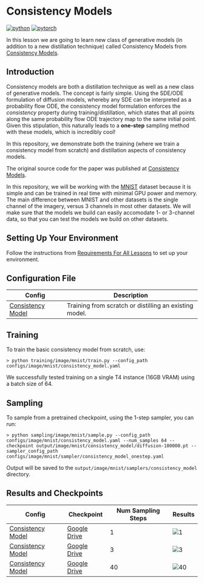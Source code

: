 # Consistency Models


[![python](https://img.shields.io/badge/Python-3.9-3776AB.svg?style=flat&logo=python&logoColor=white)](https://www.python.org)
[![pytorch](https://img.shields.io/badge/PyTorch-2.0.0-EE4C2C.svg?style=flat&logo=pytorch)](https://pytorch.org)

In this lesson we are going to learn new class of generative models (in addition to a new distillation technique) called Consistency Models from [Consistency Models](https://arxiv.org/abs/2303.01469).

## Introduction

Consistency models are both a distillation technique as well as a new class of generative models. The concept is fairly simple. Using the SDE/ODE formulation of diffusion models, whereby any SDE can be interpreted as a probability flow ODE, the consistency model formulation enforces the *consistency* property during training/distillation, which states that all points along the same probability flow ODE trajectory map to the same initial point. Given this stipulation, this naturally leads to a **one-step** sampling method with these models, which is incredibly cool!

In this repository, we demonstrate both the training (where we train a consistency model from scratch) and distillation aspects of consistency models.

The original source code for the paper was published at [Consistency Models](https://github.com/openai/consistency_models/).

In this repository, we will be working with the [MNIST](https://en.wikipedia.org/wiki/MNIST_database) dataset because it is simple and can be trained in real time with minimal GPU power and memory. The main difference between MNIST and other datasets is the single channel of the imagery, versus 3 channels in most other datasets. We will make sure that the models we build can easily accomodate 1- or 3-channel data, so that you can test the models we build on other datasets.

## Setting Up Your Environment

Follow the instructions from [Requirements For All Lessons](https://github.com/swookey-thinky/xdiffusion?tab=readme-ov-file#requirements) to set up your environment.

## Configuration File

| Config | Description |
| ------ | ----------- |
| [Consistency Model](https://github.com/swookey-thinky/xdiffusion/blob/main/configs/image/mnist/consistency_model.yaml) | Training from scratch or distilling an existing model. |


## Training

To train the basic consistency model from scratch, use:

```
> python training/image/mnist/train.py --config_path configs/image/mnist/consistency_model.yaml
```

We successfully tested training on a single T4 instance (16GB VRAM) using a batch size of 64.

## Sampling

To sample from a pretrained checkpoint, using the 1-step sampler, you can run:

```
> python sampling/image/mnist/sample.py --config_path configs/image/mnist/consistency_model.yaml --num_samples 64 --checkpoint output/image/mnist/consistency_model/diffusion-100000.pt --sampler_config_path configs/image/mnist/sampler/consistency_model_onestep.yaml
```

Output will be saved to the `output/image/mnist/samplers/consistency_model` directory.

## Results and Checkpoints

| Config | Checkpoint | Num Sampling Steps | Results
| ------ | ---------- | ------- | -------
| [Consistency Model](https://github.com/swookey-thinky/xdiffusion/blob/main/configs/image/mnist/consistency_model.yaml) | [Google Drive](https://drive.google.com/file/d/1iT2RxA7yJs2udO2qQDv8fkSe5JcwARTn/view?usp=sharing) | 1 | ![1](https://drive.google.com/uc?export=view&id=12hMpGtyLrfTy0BdJMSQ4GmPdyFd4ceE4)
| [Consistency Model](https://github.com/swookey-thinky/xdiffusion/blob/main/configs/image/mnist/consistency_model.yaml) | [Google Drive](https://drive.google.com/file/d/1iT2RxA7yJs2udO2qQDv8fkSe5JcwARTn/view?usp=sharing) | 3 | ![3](https://drive.google.com/uc?export=view&id=12wVUP7Gid2-mzHj0gAgPpuVgsOvIQahU)
| [Consistency Model](https://github.com/swookey-thinky/xdiffusion/blob/main/configs/image/mnist/consistency_model.yaml) | [Google Drive](https://drive.google.com/file/d/1iT2RxA7yJs2udO2qQDv8fkSe5JcwARTn/view?usp=sharing) | 40 | ![40](https://drive.google.com/uc?export=view&id=1Zgj38dDdEwGvHKFMJ0zgR37zrA5fQ-vx)
